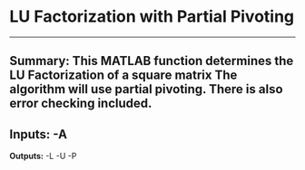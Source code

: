 # LU Factorization with Partial Pivoting
---
**Summary:** This MATLAB function determines the LU Factorization of a square matrix The algorithm will use partial pivoting.
There is also error checking included.
---
**Inputs:**
-A
---
**Outputs:**
-L
-U
-P
